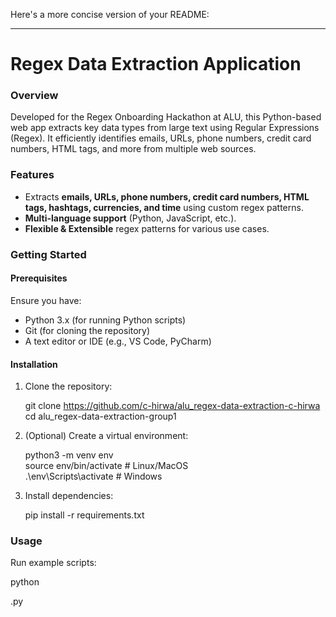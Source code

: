 Here's a more concise version of your README:  

---

# Regex Data Extraction Application  

### Overview  
Developed for the Regex Onboarding Hackathon at ALU, this Python-based web app extracts key data types from large text using Regular Expressions (Regex). It efficiently identifies emails, URLs, phone numbers, credit card numbers, HTML tags, and more from multiple web sources.  

### Features  
- Extracts **emails, URLs, phone numbers, credit card numbers, HTML tags, hashtags, currencies, and time** using custom regex patterns.  
- **Multi-language support** (Python, JavaScript, etc.).  
- **Flexible & Extensible** regex patterns for various use cases.  

### Getting Started  
#### Prerequisites  
Ensure you have:  
- Python 3.x (for running Python scripts)  
- Git (for cloning the repository)  
- A text editor or IDE (e.g., VS Code, PyCharm)  

#### Installation  
1. Clone the repository:  

   git clone https://github.com/c-hirwa/alu_regex-data-extraction-c-hirwa
   cd alu_regex-data-extraction-group1

2. (Optional) Create a virtual environment:  

   python3 -m venv env  
   source env/bin/activate  # Linux/MacOS  
   .\env\Scripts\activate   # Windows  

3. Install dependencies:  

   pip install -r requirements.txt

### Usage  
Run example scripts:  

python <main>.py